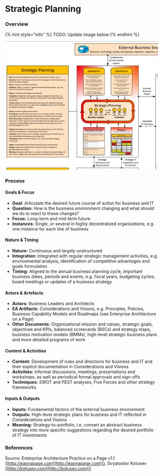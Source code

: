 # Strategic Planning

### Overview

{% hint style="info" %}
TODO: Update image below
{% endhint %}

![](../../.gitbook/assets/ea_process_strategic_planning.png)

### Process

#### Goals & Focus

* **Goal:** Articulate the desired future course of action for business and IT
* **Question:** How is the business environment changing and what should we do to react to these changes?
* **Focus:** Long-term and mid-term future
* **Instances:** Single, or several in highly decentralized organizations, e.g. one instance for each line of business

#### Nature & Timing

* **Nature:** Continuous and largely unstructured
* **Integration:** Integrated with regular strategic management activities, e.g. environmental analysis, identification of competitive advantages and goals formulation
* **Timing:** Aligned to the annual business planning cycle, important business dates, periods and events, e.g. fiscal years, budgeting cycles, board meetings or updates of a business strategy

#### Actors & Artefacts

* **Actors:** Business Leaders and Architects
* **EA Artifacts:** Considerations and Visions, e.g. Principles, Policies, Business Capability Models and Roadmaps \(see Enterprise Architecture on a Page\)
* **Other Documents:** Organizational mission and values, strategic goals, objectives and KPIs, balanced scorecards \(BSCs\) and strategy maps, business motivation models \(BMMs\), high-level strategic business plans and more detailed programs of work

#### Content & Activities

* **Content:** Development of rules and directions for business and IT and their explicit documentation in Considerations and Visions
* **Activities:** Informal discussions, meetings, presentations and workshops, as well as periodical formal approvals and sign-offs
* **Techniques:** SWOT and PEST analyses, Five Forces and other strategy frameworks

#### Inputs & Outputs

* **Inputs:** Fundamental factors of the external business environment
* **Outputs:** High-level strategic plans for business and IT reflected in Considerations and Visions
* **Meaning:** Strategy-to-portfolio, i.e. convert an abstract business strategy into more specific suggestions regarding the desired portfolio of IT investments

### References

Source: Enterprise Architecture Practice on a Page v1.1 \([http://eaonapage.com](http://eaonapage.com)\), Svyatoslav Kotusev \([http://kotusev.com](http://kotusev.com)\)


